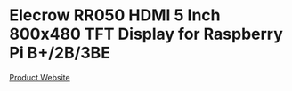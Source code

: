 # Elecrow RR050 HDMI 5 Inch 800x480 TFT Display for Raspberry Pi B+/2B/3BE

[Product Website](https://www.elecrow.com/hdmi-5-inch-800x480-tft-display-for-raspberry-pi-b-p-1384.html)
